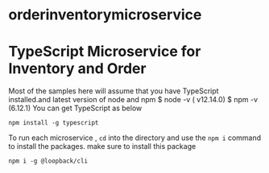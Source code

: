 # orderinventorymicroservice
#  TypeScript Microservice for Inventory and Order 

Most of the samples here will assume that you have TypeScript installed.and latest version of node and npm
$ node -v  ( v12.14.0) 
$ npm -v   (6.12.1)
You can get TypeScript as below 

```shell
npm install -g typescript
```

To run each microservice , `cd` into the directory and use the `npm i` command to install the packages.
make sure to install this package 


```shell
npm i -g @loopback/cli
```
